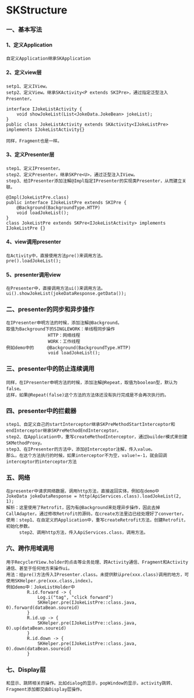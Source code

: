 # SKStructure
### 一、基本写法
  #### 1、定义Application  
    自定义Application继承SKApplication  
  #### 2、定义view层  
    setp1、定义IView。  
    setp2、定义View。继承SKActivity<P extends SKIPre>，通过指定泛型注入Presenter。  
    
    interface IJokeListActivity {  
        void showJokeList(List<JokeData.JokeBean> jokeList);  
    }  
    public class JokeListActivity extends SKActivity<IJokeListPre> implements IJokeListActivity{}  
    
    同样，Fragment也是一样。  
  #### 3、定义Presenter层  
    step1、定义IPresenter。  
    step2、定义Presenter。继承SKPre<U>，通过泛型注入IView。  
    step3、给IPresenter添加注解@Impl指定IPresenter的实现类Presenter，从而建立关联。  
    
    @Impl(JokeListPre.class)  
    public interface IJokeListPre extends SKIPre {  
        @Background(BackgroundType.HTTP)  
        void loadJokeList();  
    }  
    class JokeListPre extends SKPre<IJokeListActivity> implements IJokeListPre {}  
  #### 4、view调用presenter  
    在Activity中，直接使用方法pre()来调用方法。  
    pre().loadJokeList();  
  #### 5、presenter调用view  
    在Presenter中，直接调用方法ui()来调用方法。  
    ui().showJokeList(jokeDataResponse.getData());  
### 二、presenter的同步和异步操作  
    在IPresenter申明方法的时候，添加注解@Background。  
    取值为Background下的SINGLEWORK：单线程同步操作  
                    HTTP：网络线程  
                    WORK：工作线程  
    例如demo中的     @Background(BackgroundType.HTTP)  
                    void loadJokeList();  
### 三、presenter中的防止连续调用  
    同样，在IPresenter申明方法的时候，添加注解@Repeat，取值为boolean型，默认为false。  
    这样，如果@Repeat(false)这个方法的方法体还没有执行完成是不会再次执行的。  
### 四、presenter中的拦截器  
    step1、自定义自己的startInterceptor继承SKPreMethodStartInterceptor和endInterceptor继承SKPreMethodEndInterceptor。  
    step2、在Application中，重写createMethodInterceptor，通过builder模式来创建SKMethodProxy。  
    step3、在IPresenter的方法中，添加@Interceptor注解，传入value。  
    那么，在这个方法执行的时候，如果interceptor不为空，value!=-1，就会回调interceptor的interceptor方法  
### 五、网络
    在presenter中请求网络数据，调用http方法，直接返回实体。例如在demo中    
    JokeData jokeDataResponse = http(ApiServices.class).loadJokeList(2, 1);
    解析：这里使用了Retrofit，因为有@Background来处理异步操作，因此去掉CallAdapter。通过修改Retrofit的源码，在create方法里边已经处理好了converter。  
    使用：step1、在自定义的Application中，重写createRetrofit方法，创建Retrofit，初始化参数。
         step2、调用http方法，传入ApiServices.class，调用方法。
### 六、跨作用域调用
    用于RecyclerView.holder的点击等业务处理、跨Activity通信、Fragment和Activity通信、甚至于任何地方来操作ui。
    用法：给pre()方法传入IPresenter.class。未提供默认pre(xxx.class)调用的地方，可使用SKHelper.pre(xxx.class,index)。
    例如demo中：JokeListHolder中
            R.id.forward -> {  
                Log.i("tag", "click forward")  
                SKHelper.pre(IJokeListPre::class.java, 0).forward(dataBean.soureid)  
            }  
            R.id.up -> {  
                SKHelper.pre(IJokeListPre::class.java, 0).up(dataBean.soureid)  
            }  
            R.id.down -> {  
                SKHelper.pre(IJokeListPre::class.java, 0).down(dataBean.soureid)  
            }  
### 七、Display层
    和显示、跳转相关的操作。比如dialog的显示，popWindow的显示，activity跳转、Fragment添加都交由Display层操作。
